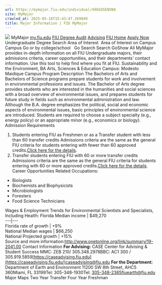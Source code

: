 ```yaml
---
url: https://mymajor.fiu.edu/individual/496SUSENVBA
site: MyMajor
crawled_at: 2025-05-16T15:43:47.269949
title: Major Information | FIU MyMajor
---
```


![](https://mymajor.fiu.edu/assets/logo-T4VPR2BI.png)
MyMajor
[my.fiu.edu](https://my.fiu.edu/)
[FIU Degree Audit](https://dasa.fiu.edu/all-departments/advising/panther-success-hub/panther-degree-audit/)
[Advising](https://advising.fiu.edu)
[FIU Home](https://www.fiu.edu/)
[Apply Now](https://admissions.fiu.edu/)
Undergraduate Degree Search
Area of Interest
​
Area of Interest
on
Campus
​
Campus
Go
or by college/school
​
​
Go
Search
Search
GoShow All
MyMajor provides in-depth information on all FIU Undergraduate majors, their admissions criteria, career opportunities, and their departments' contact information. Use this tool to help find where you fit at FIU.
Sustainability and the Environment,
BA
Arts, Sciences & Education
Campus:
Modesto Maidique Campus
Program Description
The Bachelors of Arts and Bachelors of Science programs prepare students for work and involvement in environmental professions and issues. The Bachelor of Arts degree provides students who are interested in the humanities and social sciences with a broad overview of environmental issues, and prepares students for future study in fields such as environmental administration and law. Although the B.A. degree emphasizes the political, social and economic aspects of environmental issues, basic principles of environmental science are introduced. Students are required to choose a subject specialty (e.g., energy policy) or an appropriate minor (e.g., economics or biology).
Admission Requirements
1. Students entering FIU as Freshmen or as a Transfer student with less than 60 transfer credits
Admissions criteria are the same as the general FIU criteria for students entering with fewer than 60 approved credits.[Click here for the details](http://admissions.fiu.edu/apply/freshman/).
2. Transfer students entering FIU with 60 or more transfer credits
Admissions criteria are the same as the general FIU criteria for students entering with 60 or more approved credits.[Click here for the details](http://admissions.fiu.edu/apply/transfer/).
Career Opportunities
Related Occupations:
  * Biologists
  * Biochemists and Biophysicists
  * Microbiologists
  * Foresters
  * Food Science Technicians


Wages & Employment Trends for Environmental Scientists and Specialists, Including Health:
Florida Median income | $49,270  
---|---  
Florida rate of growth | +9%  
National Median wages | $66,250  
National Projected growth | +15%  
Source and more information:<http://www.onetonline.org/link/summary/19-2041.00>
Contact Information
**For Advising:**
CASE Center for Advising & Student Success
MMC: ZEB 210/ 305.348.2978BBC: AC1 300 / 305.919.5859[https://caseadvising.fiu.edu](https://caseadvising.fiu.edu/)caseadvising@fiu.edu
**For the Department:**
Department of Earth and Environment
11200 SW 8th Street, AHC5 360Miami, FL 33199Tel: 305-348-1930Tel: 305-348-2365fiuearth@fiu.edu
Major Maps
Two Year Transfer
Four Year Freshman
